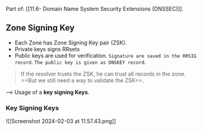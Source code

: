 Part of: [[11.6- Domain Name System Security Extensions (DNSSEC)]].

## Zone Signing Key

- Each Zone has Zone Signing Key pair (ZSK).
- Private keys signs RRsets
- Public keys are used for verification.
`Signature are saved in the RRSIG record`.
`The public key is given as DNSKEY record`.
> If the resolver trusts the ZSK, he can trust all records in the zone.
> ==But we still need a way to validate the ZSK==.

--> Usage of a **key signing Keys**.

### Key Signing Keys

![[Screenshot 2024-02-03 at 11.57.43.png]]

